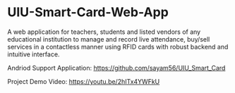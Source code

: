 # UIU-Smart-Card-Web-App
A web application for teachers, students and listed vendors of any educational institution to manage and record live attendance, buy/sell services in a contactless manner using RFID cards with robust backend and intuitive interface.


Andriod Support Application: https://github.com/sayam56/UIU_Smart_Card


Project Demo Video: https://youtu.be/2hITx4YWFkU
